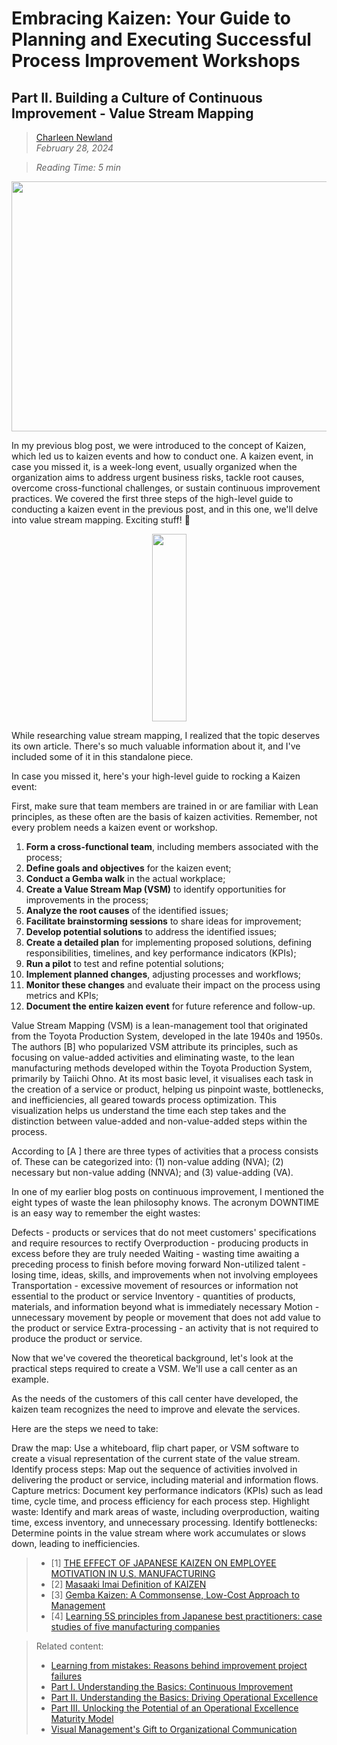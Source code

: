 # Embracing Kaizen: Your Guide to Planning and Executing Successful Process Improvement Workshops
## Part II. Building a Culture of Continuous Improvement - Value Stream Mapping


>[Charleen Newland](http://newlandcharleen.com/)<br/>
>*February 28, 2024*<br/>

>*Reading Time: 5 min*
>
<p align="center">
  <img width="600" height="400" src="https://github.com/charleennewland/blog/assets/138404574/8042c3ea-8474-4eeb-a241-51053cc3105f/600/300"> 
</p>

In my previous blog post, we were introduced to the concept of Kaizen, which led us to kaizen events and how to conduct one. A kaizen event, in case you missed it, is a week-long event, usually organized when the organization aims to address urgent business risks, tackle root causes, overcome cross-functional challenges, or sustain continuous improvement practices. We covered the first three steps of the high-level guide to conducting a kaizen event in the previous post, and in this one, we'll delve into value stream mapping. Exciting stuff! 🙂

<p align="center">
<img width="55
  0" height="300" src="https://github.com/charleennewland/blog/assets/138404574/f223bfb1-a8c9-491c-a67e-a30b21ab41f7/460/300">
</p>

While researching value stream mapping, I realized that the topic deserves its own article. There's so much valuable information about it, and I've included some of it in this standalone piece.

In case you missed it, here's your high-level guide to rocking a Kaizen event:

First, make sure that team members are trained in or are familiar with Lean principles, as these often are the basis of kaizen activities. Remember, not every problem needs a kaizen event or workshop.

1. **Form a cross-functional team**, including members associated with the process;
2. **Define goals and objectives** for the kaizen event;
3. **Conduct a Gemba walk** in the actual workplace;
4. **Create a Value Stream Map (VSM)** to identify opportunities for improvements in the process;
5. **Analyze the root causes** of the identified issues;
6. **Facilitate brainstorming sessions** to share ideas for improvement;
7. **Develop potential solutions** to address the identified issues;
8. **Create a detailed plan** for implementing proposed solutions, defining responsibilities, timelines, and key performance indicators (KPIs);
9. **Run a pilot** to test and refine potential solutions;
10. **Implement planned changes**, adjusting processes and workflows;
11. **Monitor these changes** and evaluate their impact on the process using metrics and KPIs;
12. **Document the entire kaizen event** for future reference and follow-up. 

Value Stream Mapping (VSM) is a lean-management tool that originated from the Toyota Production System, developed in the late 1940s and 1950s. The authors [B] who popularized VSM attribute its principles, such as focusing on value-added activities and eliminating waste, to the lean manufacturing methods developed within the Toyota Production System, primarily by Taiichi Ohno. At its most basic level, it visualises each task in the creation of a service or product, helping us pinpoint waste, bottlenecks, and inefficiencies, all geared towards process optimization. This visualization helps us understand the time each step takes and the distinction between value-added and non-value-added steps within the process. 

According to [A ] there are three types of activities that a process consists of. These can be categorized into:
(1) non-value adding (NVA);
(2) necessary but non-value adding (NNVA); and
(3) value-adding (VA).	

In one of my earlier blog posts on continuous improvement, I mentioned the eight types of waste the lean philosophy knows. The acronym DOWNTIME is an easy way to remember the eight wastes:

Defects - products or services that do not meet customers' specifications and require resources to rectify
Overproduction - producing products in excess before they are truly needed
Waiting - wasting time awaiting a preceding process to finish before moving forward
Non-utilized talent - losing time, ideas, skills, and improvements when not involving employees
Transportation - excessive movement of resources or information not essential to the product or service
Inventory - quantities of products, materials, and information beyond what is immediately necessary
Motion - unnecessary movement by people or movement that does not add value to the product or service
Extra-processing - an activity that is not required to produce the product or service.

Now that we've covered the theoretical background, let's look at the practical steps required to create a VSM. We'll use a call center as an example.

As the needs of the customers of this call center have developed, the kaizen team recognizes the need to improve and elevate the services. 

Here are the steps we need to take:

Draw the map: Use a whiteboard, flip chart paper, or VSM software to create a visual representation of the current state of the value stream.
Identify process steps: Map out the sequence of activities involved in delivering the product or service, including material and information flows.
Capture metrics: Document key performance indicators (KPIs) such as lead time, cycle time, and process efficiency for each process step.
Highlight waste: Identify and mark areas of waste, including overproduction, waiting time, excess inventory, and unnecessary processing.
Identify bottlenecks: Determine points in the value stream where work accumulates or slows down, leading to inefficiencies.

>- [1] [THE EFFECT OF JAPANESE KAIZEN ON EMPLOYEE MOTIVATION IN U.S. MANUFACTURING](https://www.emerald.com/insight/content/doi/10.1108/eb028884/full/html)<br>
>- [2] [Masaaki Imai Definition of KAIZEN](https://www.youtube.com/watch?v=WqKMlRJUAJk )<br>
>- [3] [Gemba Kaizen: A Commonsense, Low-Cost Approach to Management](https://books.google.nl/books/about/Gemba_Kaizen_A_Commonsense_Low_Cost_Appr.html?id=qaqKh6Tp4SsC&redir_esc=y )<br>
 >- [4] [Learning 5S principles from Japanese best practitioners: case studies of five manufacturing companies](https://www.tandfonline.com/doi/abs/10.1080/00207543.2013.878481)<br>

>Related content:
>- [Learning from mistakes: Reasons behind improvement project failures](https://github.com/charleennewland/blog/blob/post02/process_improvement_failures.md)
>- [Part I. Understanding the Basics: Continuous Improvement](https://github.com/charleennewland/blog/blob/main/operational_excellence_pt1.md)
>- [Part II. Understanding the Basics: Driving Operational Excellence](https://github.com/charleennewland/blog/blob/post03/operational_excellence_pt2.md)
>- [Part III. Unlocking the Potential of an Operational Excellence Maturity Model](https://github.com/charleennewland/blog/blob/post03/operational_excellence_maturity_model.md)
>- [Visual Management's Gift to Organizational Communication](https://github.com/charleennewland/blog/blob/post03/visual_management.md)    




